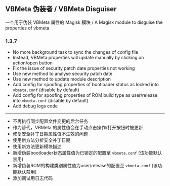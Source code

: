 ## VBMeta 伪装者 / VBMeta Disguiser
一个用于伪装 VBMeta 属性的 Magisk 模块 / A Magisk module to disguise the properties of vbmeta

### 1.3.7

- No more background task to sync the changes of config file
- Instead, VBMeta properties will update manually by clicking on action/open button
- Fix the issue of security patch date properties not working
- Use new method to analyse security patch date
- Use new method to update module description
- Add config for spoofing properties of bootloader status as locked into `vbmeta.conf` (disable by default)
- Add config for spoofing properties of ROM build type as user/release into `vbmeta.conf` (disable by default)
- Add debug logs code

---

- 不再执行同步配置文件变更的后台任务
- 作为替代，VBMeta 的属性值会在手动点击操作/打开按钮时被更新
- 修复安全补丁日期属性值不生效的问题
- 使用新方法分析安全补丁日期
- 使用新方法更新模块描述
- 新增伪装bootloader状态属性值为已锁定的配置至 `vbmeta.conf` (该功能默认禁用)
- 新增伪装ROM的构建类别属性值为user/release的配置至 `vbmeta.conf` (该功能默认禁用)
- 添加调试用日志代码